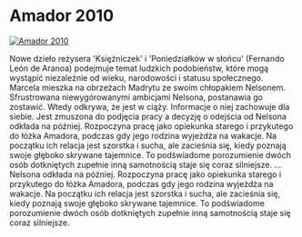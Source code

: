Amador 2010 
=============
[![Amador 2010 ](http://vidos.pl/images/player.gif)](http://vidos.pl/amador-2010)

 Nowe dzieło reżysera 'Księżniczek' i 'Poniedziałków w słońcu' (Fernando León de Aranoa) podejmuje temat ludzkich podobieństw, które mogą wystąpić niezależnie od wieku, narodowości i statusu społecznego.     Marcela mieszka na obrzeżach Madrytu ze swoim chłopakiem Nelsonem. Sfrustrowana niewygórowanymi ambicjami Nelsona, postanawia go zostawić. Wtedy odkrywa, że jest w ciąży. Informacje o niej zachowuje dla siebie. Jest zmuszona do podjęcia pracy a decyzję o odejścia od Nelsona odkłada na później. Rozpoczyna pracę jako opiekunka starego i przykutego do łóżka Amadora, podczas gdy jego rodzina wyjeżdża na wakacje. Na początku ich relacja jest szorstka i sucha, ale zacieśnia się, kiedy poznają swoje głęboko skrywane tajemnice. To podświadome porozumienie dwóch osób dotkniętych zupełnie inną samotnością staje się coraz silniejsze.   ... Nelsona odkłada na później. Rozpoczyna pracę jako opiekunka starego i przykutego do łóżka Amadora, podczas gdy jego rodzina wyjeżdża na wakacje. Na początku ich relacja jest szorstka i sucha, ale zacieśnia się, kiedy poznają swoje głęboko skrywane tajemnice. To podświadome porozumienie dwóch osób dotkniętych zupełnie inną samotnością staje się coraz silniejsze.
